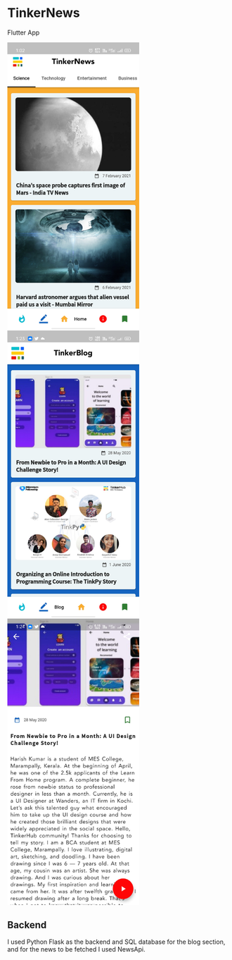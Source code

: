 # TinkerNews
Flutter App


<img src="https://github.com/Aswinpookkatt/tinkernews/blob/main/preview_files/home.jpg" width="300" /> <img src="https://github.com/Aswinpookkatt/tinkernews/blob/main/preview_files/blog.jpg" width="300" /> 
<img src="https://github.com/Aswinpookkatt/tinkernews/blob/main/preview_files/blogdetails.jpg" width="300" /> 

## Backend

I used Python Flask as the backend and SQL database for the blog section, and for the news to be fetched I used NewsApi.
